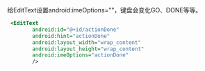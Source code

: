 给EditText设置android:imeOptions=""，键盘会变化GO、DONE等等。


```xml
 <EditText
        android:id="@+id/actionDone"
        android:hint="actionDone"
        android:layout_width="wrap_content"
        android:layout_height="wrap_content"
        android:imeOptions="actionDone"
        />
```